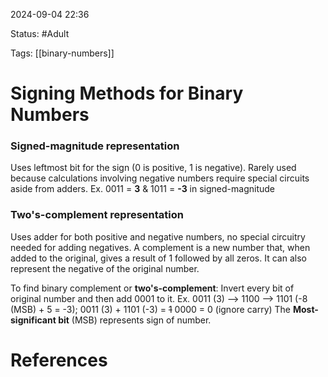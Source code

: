 2024-09-04 22:36

Status: #Adult

Tags: [[binary-numbers]]


# Signing Methods for Binary Numbers

### Signed-magnitude representation
Uses leftmost bit for the sign (0 is positive, 1 is negative). Rarely used because calculations involving negative numbers require special circuits aside from adders.
Ex. 0011 = **3** & 1011 = **-3** in signed-magnitude

### Two's-complement representation
Uses adder for both positive and negative numbers, no special circuitry needed for adding negatives.
A complement is a new number that, when added to the original, gives a result of 1 followed by all zeros. It can also represent the negative of the original number.

To find binary complement or **two's-complement**: Invert every bit of original number and then add 0001 to it.
Ex. 0011 (3) --> 1100 --> 1101 (-8 (MSB) + 5 = -3); 0011 (3) + 1101 (-3) = ~~1~~ 0000 = 0 (ignore carry)
The **Most-significant bit** (MSB) represents sign of number.

# References
